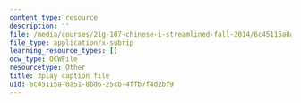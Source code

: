 ```yaml
---
content_type: resource
description: ''
file: /media/courses/21g-107-chinese-i-streamlined-fall-2014/6c45115a0a518bd625cb4ffb7f4d2bf9_9RZa3zBruVA.srt
file_type: application/x-subrip
learning_resource_types: []
ocw_type: OCWFile
resourcetype: Other
title: 3play caption file
uid: 6c45115a-0a51-8bd6-25cb-4ffb7f4d2bf9
---
```

